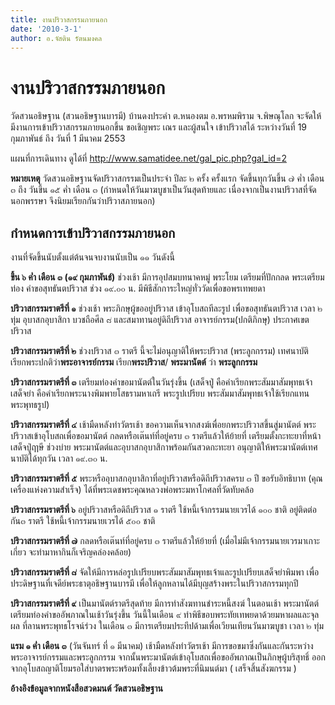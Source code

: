 ```yaml
---
title: งานปริวาสกรรมภายนอก
date: '2010-3-1'
author: อ.จัสติน รัตนมงคล
---
```


# งานปริวาสกรรมภายนอก

วัดสวนอธิษฐาน (สวนอธิษฐานบารมี) บ้านดงประคำ ต.หนองตม อ.พรหมพิราม จ.พิษณุโลก
จะจัดให้มีงานการเข้าปริวาสกรรมภายนอกขึ้น ขอเชิญพระ เณร และผู้สนใจ เข้าปริวาสได้ ระหว่างวันที่ 19 กุมภาพันธ์ ถึง  วันที่ 1 มีนาคม 2553

แผนที่การเดินทาง ดูได้ที่ http://www.samatidee.net/gal_pic.php?gal_id=2

**หมายเหตุ**
วัดสวนอธิษฐานจัดปริวาสกรรมเป็นประจำ ปีละ ๒ ครั้ง
ครั้งแรก จัดขึ้นทุกวันขึ้น ๗ ค่ำ เดือน ๓ ถึง วันขึ้น ๑๕ ค่ำ เดือน ๓ (กำหนดให้วันมาฆบูชาเป็นวันสุดท้ายและ เนื่องจากเป็นงานปริวาสที่จัดนอกพรรษา จึงนิยมเรียกกันว่าปริวาสภายนอก)

## กำหนดการเข้าปริวาสกรรมภายนอก

งานที่จัดขึ้นนับตั้งแต่ต้นจนจบงานนับเป็น ๑๑ วันดังนี้

**ขึ้น ๖ ค่ำ เดือน ๓ (๑๙ กุมภาพันธ์)** ช่วงเช้า มีการอุปสมบทนาคหมู่ พระโยม เตรียมที่ปักกลด พระเตรียมท่อง คำขอสุทธันตปริวาส ช่วง ๑๙.๐๐ น. มีพิธีสักการะใหญ่ทั่ววัดเพื่อขอพรเทพยดา

**ปริวาสกรรมราตรีที่ ๑** ช่วงเช้า พระภิกษุผู้ขออยู่ปริวาส เข้าอุโบสถทีละรูป เพื่อขอสุทธันตปริวาส   เวลา ๒ ทุ่ม อุบาสกอุบาสิกา บวชถือศีล ๘ และสมาทานอยู่ดิถีปริวาส อาจารย์กรรม(ปกติภิกษุ) ประกาศเขตปริวาส

**ปริวาสกรรมราตรีที่ ๒** ช่วงปริวาส ๓ ราตรี นี้จะไม่อนุญาติให้พระปริวาส (พระลูกกรรม) เทศนาบัติ เรียกพระปกติว่า**พระอาจารย์กรรม** เรียก**พระปริวาส**/ **พระมานัตต์** ว่า **พระลูกกรรม**

**ปริวาสกรรมราตรีที่ ๓**   เตรียมท่องคำขอมานัตต์ในวันรุ่งขึ้น (เสด็จปู่ คือคำเรียกพระสัมมาสัมพุทธเจ้า เสด็จย่า คือคำเรียกพระนางพิมพายโสธรามหาเถรี พระรูปเปรียบ พระสัมมาสัมพุทธเจ้าใช้เรียกแทนพระพุทธรูป)

**ปริวาสกรรมราตรีที่ ๔** เช้ามืดหลังทำวัตรเช้า ขอความเห็นจากสงฆ์เพื่อยกพระปริวาสขึ้นสู่มานัตต์ พระปริวาสเข้าอุโบสถเพื่อขอมานัตต์  กลดหรือเต๊นท์ที่อยู่ครบ ๓ ราตรีแล้วให้ย้ายที่ เตรียมตั้งกะทะยาที่หน้าเสด็จปู่ฤาษี ช่วงบ่าย พระมานัตต์และอุบาสกอุบาสิกาพร้อมกันสวดกะทะยา  อนุญาติให้พระมานัตต์เทศนาบัติได้ทุกวัน เวลา ๑๙.๓๐ น.

**ปริวาสกรรมราตรีที่ ๕** พระหรืออุบาสกอุบาสิกาที่อยู่ปริวาสหรือดิถีปริวาสครบ ๓ ปี ขอรับอิทธิบาท (คุณเครื่องแห่งความสำเร็จ) ได้ที่พระเดชพระคุณหลวงพ่อพระมหาโกศลที่วัดทับคล้อ

**ปริวาสกรรมราตรีที่ ๖** อยู่ปริวาสหรือดิถีปริวาส ๑ ราตรี ใช้หนี้เจ้ากรรมนายเวรได้ ๑๐๐ ชาติ อยู่ติดต่อกัน๓ ราตรี ใช้หนี้เจ้ากรรมนายเวรได้ ๕๐๐ ชาติ

**ปริวาสกรรมราตรีที่ ๗** กลดหรือเต๊นท์ที่อยู่ครบ ๓ ราตรีแล้วให้ย้ายที่ (เมื่อไม่มีเจ้ากรรมนายเวรมาเกาะเกี่ยว จะทำมาหากินก็เจริญคล่องคล้อย)

**ปริวาสกรรมราตรีที่ ๘** จัดให้มีการหล่อรูปเปรียบพระสัมมาสัมพุทธเจ้าและรูปเปรียบเสด็จย่าพิมพา เพื่อประดิษฐานที่เจดีย์พระธาตุอธิษฐานบารมี เพื่อให้ลูกหลานได้มีบุญสร้างพระในปริวาสกรรมทุกปี

**ปริวาสกรรมราตรีที่ ๙** เป็นมานัตต์ราตรีสุดท้าย  มีการทำสังฆทานชำระหนี้สงฆ์ ในตอนเช้า พระมานัตต์เตรียมท่องคำขออัพภาณในเช้าวันรุ่งขึ้น วันนี้ในเดือน ๙ ทำพิธีขอบพระทัยเทพยดาด้วยมหาผลและจุลผล ที่ลานพระพุทธโรจน์ร่วง ในเดือน ๓ มีการเตรียมประทีปด้ามเพื่อเวียนเทียนวันมาฆบูชา เวลา ๒ ทุ่ม

**แรม ๑ ค่ำ เดือน ๓** (วันจันทร์ ที่ ๑ มีนาคม) เช้ามืดหลังทำวัตรเช้า มีการขอขมาซึ่งกันและกันระหว่างพระอาจารย์กรรมและพระลูกกรรม จากนั้นพระมานัตต์เข้าอุโบสถเพื่อขออัพภาณเป็นภิกษุผู้บริสุทธิ์ ออกจากอุโบสถญาติโยมรอใส่บาตรพระพร้อมทั้งเลี้ยงข้าวต้มพระที่นิมนต์มา ( เสร็จสิ้นสังฆกรรม )

**อ้างอิงข้อมูลจากหนังสือสวดมนต์ วัดสวนอธิษฐาน**
